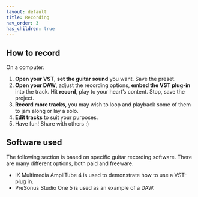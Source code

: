 ```yaml
---
layout: default
title: Recording
nav_order: 3
has_children: true
---
```


## **How to record**

On a computer:

1. **Open your VST**, **set the guitar sound** you want. Save the preset.
2. **Open your DAW**, adjust the recording options, **embed the VST plug-in** into the track. Hit **record**, play to your heart’s content. Stop, save the project.
3. **Record more tracks**, you may wish to loop and playback some of them to jam along or lay a solo. 
4. **Edit tracks** to suit your purposes. 
5. Have fun! Share with others :)
   

## **Software used**

The following section is based on specific guitar recording software. There are many different options, both paid and freeware.

* IK Multimedia AmpliTube 4 is used to demonstrate how to use a VST-plug in.  
* PreSonus Studio One 5 is used as an example of a DAW.